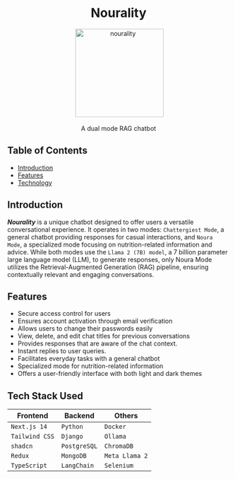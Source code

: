 <h1 align="center"> Nourality </h1>

<div align="center">
 <img alt="nourality" height="200px" src="https://github.com/anshRS/chatbot/assets/114407607/720bb122-2253-4fd7-b518-a66dbcb84721">
</div>

<p align="center">
  A dual mode RAG chatbot
</p>

## Table of Contents

- [Introduction](#introduction)
- [Features](#features)
- [Technology](#tech-stack-used)

## Introduction

__*Nourality*__ is a unique chatbot designed to offer users a versatile
conversational experience. It operates in two modes: `Chattergiest Mode`, a general chatbot
providing responses for casual interactions, and `Noura Mode`, a specialized mode focusing on
nutrition-related information and advice. While both modes use the `Llama 2 (7B) model`, a 7
billion parameter large language model (LLM), to generate responses, only Noura Mode utilizes
the Retrieval-Augmented Generation (RAG) pipeline, ensuring contextually relevant and
engaging conversations.

## Features

* Secure access control for users
* Ensures account activation through email verification
* Allows users to change their passwords easily
* View, delete, and edit chat titles for previous conversations
* Provides responses that are aware of the chat context.
* Instant replies to user queries.
* Facilitates everyday tasks with a general chatbot
* Specialized mode for nutrition-related information
* Offers a user-friendly interface with both light and dark themes

## Tech Stack Used

| Frontend           | Backend           |  Others           |
| ------------------ | ----------        | ------------------|
| `Next.js 14`       | `Python`          | `Docker`          |
| `Tailwind CSS`     | `Django`          | `Ollama`          |
| `shadcn`           | `PostgreSQL`      | `ChromaDB`        |
| `Redux`            | `MongoDB`         | `Meta Llama 2`    |
| `TypeScript`       | `LangChain`       | `Selenium`        |
